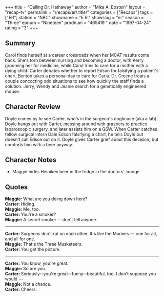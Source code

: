 +++
title = "Calling Dr. Hathaway"
author = "Mika A. Epstein"
layout = "recap-tv"
permalink = "/recaps/er/:title/"
categories = ["Recaps"]
tags = ["ER"]
station = "NBC"
showname = "E.R."
showslug = "er"
season = "Three"
epnum = "Nineteen"
prodnum = "465419  "
date = "1997-04-24"
rating = "3"
+++

## Summary  
  
Carol finds herself at a career crossroads when her MCAT results come back. She's torn between nursing and becoming a doctor, with Kerry grooming her for medicine, while Carol tries to care for a mother with a dying child. Carter debates whether to report Edson for falsifying a patient's chart. Benton takes a personal day to care for Carla. Dr. Greene treats a couple concocting odd situations to see how quickly the staff finds a solution. Jerry, Wendy and Jeanie search for a genetically engineered mouse.

## Character Review  
  
Doyle comes by to see Carter, who's in the surgeon's doghouse (aka a lab). Doyle hangs out with Carter, messing around with graspers to practice laparoscopic surgery, and later assists him on a GSW. When Carter catches fellow surgical intern Dale Edson falsifying a chart, he tells Doyle but doesn't call Edson out on it. Doyle gives Carter grief about this decision, but comforts him with a beer anyway.

## Character Notes  
  
* Maggie hides Heiniken beer in the fridge in the doctors' lounge.

## Quotes  
  
**Maggie:** What are you doing down here?  
**Carter:** Hiding.  
**Maggie:** Me, too.  
**Carter:** You're a smoker?  
**Maggie:** A secret smoker -- don't tell anyone.  

<hr>

**Carter:** Surgeons don't rat on each other. It's like the Marines &#8212; one for all, and all for one.  
**Maggie:** That's the Three Musketeers.  
**Carter:** You get the picture.  

<hr>

**Carter:** You know, you're great.  
**Maggie:** So are you.  
**Carter:** Seriously--you're great--funny--beautiful, too. I don't suppose you would &#8212;  
**Maggie:** Not a chance.  
**Carter:** Cheers.